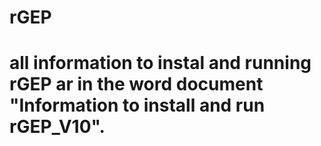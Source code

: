 # rGEP
# all information to instal and running rGEP ar in the word document "Information to install and run rGEP_V10".

